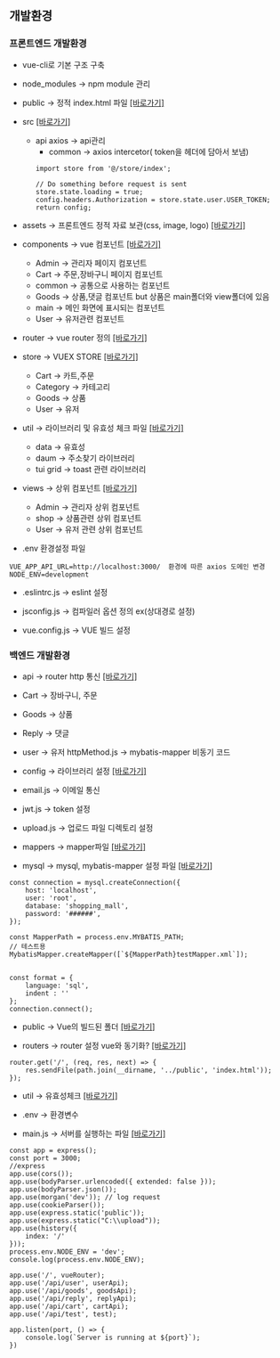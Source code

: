 ## 개발환경

### 프론트엔드 개발환경

  - vue-cli로 기본 구조 구축
  - node_modules -> npm module 관리
  - public -> 정적 index.html 파일 <a href="https://github.com/matebe12/Vue_ShoppingMall/tree/master/project_front/public">[바로가기]</a>
  - src <a href="https://github.com/matebe12/Vue_ShoppingMall/tree/master/project_front/src">[바로가기]</a>
    - api axios -> api관리
      - common -> axios intercetor( token을 헤더에 담아서 보냄)
      ```
      import store from '@/store/index';

      // Do something before request is sent
      store.state.loading = true;
      config.headers.Authorization = store.state.user.USER_TOKEN;
      return config;
      ```
  - assets -> 프론트엔드 정적 자료 보관(css, image, logo) <a href="https://github.com/matebe12/Vue_ShoppingMall/tree/master/project_front/src/assets">[바로가기]</a>
  
  - components -> vue 컴포넌트 <a href="https://github.com/matebe12/Vue_ShoppingMall/tree/master/project_front/src/components">[바로가기]</a>
    - Admin -> 관리자 페이지 컴포넌트
    - Cart -> 주문,장바구니 페이지 컴포넌트
    - common ->  공통으로 사용하는 컴포넌트
    - Goods -> 상품,댓글 컴포넌트 but 상품은 main폴더와 view폴더에 있음
    - main -> 메인 화면에 표시되는 컴포넌트
    - User -> 유저관련 컴포넌트
  - router -> vue router 정의 <a href="https://github.com/matebe12/Vue_ShoppingMall/tree/master/project_front/src/router">[바로가기]</a>
  
  - store -> VUEX STORE <a href="https://github.com/matebe12/Vue_ShoppingMall/tree/master/project_front/src/store">[바로가기]</a>
    - Cart -> 카트,주문
    - Category -> 카테고리
    - Goods -> 상품
    - User -> 유저
    
  - util -> 라이브러리 및 유효성 체크 파일 <a href="https://github.com/matebe12/Vue_ShoppingMall/tree/master/project_front/src/util">[바로가기]</a>
    - data -> 유효성
    - daum -> 주소찾기 라이브러리
    - tui grid -> toast 관련 라이브러리
  
  - views -> 상위 컴포넌트 <a href="https://github.com/matebe12/Vue_ShoppingMall/tree/master/project_front/src/views">[바로가기]</a>  
    - Admin -> 관리자 상위 컴포넌트
    - shop -> 상품관련 상위 컴포넌트
    - User -> 유저 관련 상위 컴포넌트
  
 - .env 환경설정 파일
  ```
  VUE_APP_API_URL=http://localhost:3000/  환경에 따른 axios 도메인 변경
  NODE_ENV=development
  ```
  - .eslintrc.js -> eslint 설정
  
 - jsconfig.js -> 컴파일러 옵션 정의 ex(상대경로 설정)
 - vue.config.js -> VUE 빌드 설정
 

### 백엔드 개발환경

- api -> router http 통신  <a href="https://github.com/matebe12/Vue_ShoppingMall/tree/master/project_server/api">[바로가기]</a>
 - Cart -> 장바구니, 주문
 - Goods -> 상품
 - Reply -> 댓글
 - user -> 유저
 httpMethod.js -> mybatis-mapper 비동기 코드

- config -> 라이브러리 설정 <a href="https://github.com/matebe12/Vue_ShoppingMall/tree/master/project_server/config">[바로가기]</a>
 - email.js -> 이메일 통신
 - jwt.js -> token 설정
 - upload.js -> 업로드 파일 디렉토리 설정
 
- mappers -> mapper파일 <a href="https://github.com/matebe12/Vue_ShoppingMall/tree/master/project_server/mappers">[바로가기]</a>

- mysql -> mysql, mybatis-mapper 설정 파일 <a href="https://github.com/matebe12/Vue_ShoppingMall/tree/master/project_server/mysql">[바로가기]</a>

```
const connection = mysql.createConnection({
    host: 'localhost',
    user: 'root',
    database: 'shopping_mall',
    password: '######',
});

const MapperPath = process.env.MYBATIS_PATH;
// 테스트용
MybatisMapper.createMapper([`${MapperPath}testMapper.xml`]);


const format = {
    language: 'sql',
    indent : ''
};
connection.connect();
```

- public -> Vue의 빌드된 폴더 <a href="https://github.com/matebe12/Vue_ShoppingMall/tree/master/project_server/public">[바로가기]</a>

- routers -> router 설정 vue와 동기화?  <a href="https://github.com/matebe12/Vue_ShoppingMall/tree/master/project_server/router">[바로가기]</a>

```
router.get('/', (req, res, next) => {
    res.sendFile(path.join(__dirname, '../public', 'index.html'));
});

```

- util -> 유효성체크 <a href="https://github.com/matebe12/Vue_ShoppingMall/tree/master/project_server/util">[바로가기]</a>

- .env -> 환경변수

- main.js -> 서버를 실행하는 파일  <a href="https://github.com/matebe12/Vue_ShoppingMall/tree/master/project_server/main.js">[바로가기]</a>

```
const app = express();
const port = 3000;
//express
app.use(cors());
app.use(bodyParser.urlencoded({ extended: false }));
app.use(bodyParser.json());
app.use(morgan('dev')); // log request
app.use(cookieParser());
app.use(express.static('public'));
app.use(express.static("C:\\upload"));
app.use(history({
    index: '/'
}));
process.env.NODE_ENV = 'dev';
console.log(process.env.NODE_ENV);

app.use('/', vueRouter);
app.use('/api/user', userApi);
app.use('/api/goods', goodsApi);
app.use('/api/reply', replyApi);
app.use('/api/cart', cartApi);
app.use('/api/test', test);

app.listen(port, () => {
    console.log(`Server is running at ${port}`);
})
```
